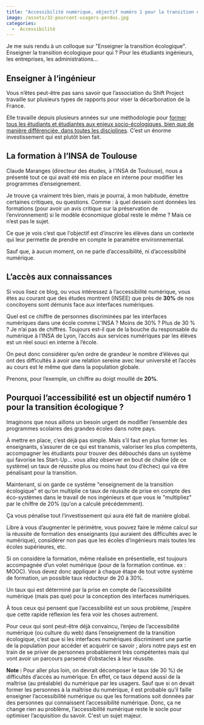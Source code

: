 ```yaml
---
title: "Accessibilité numérique, objectif numéro 1 pour la transition écologique"
image: /assets/32-pourcent-usagers-perdus.jpg
categories:
  -  Accessibilité
---
```


Je me suis rendu à un colloque sur "Enseigner la transition écologique". Enseigner la transition écologique pour qui ? Pour les étudiants ingénieurs, les entreprises, les administrations…

## Enseigner à l‘ingénieur

Vous n’êtes peut-être pas sans savoir que l’association du Shift Project travaille sur plusieurs types de rapports pour viser la décarbonation de la France. 

Elle travaille depuis plusieurs années sur une méthodologie pour [former tous les étudiants et étudiantes aux enjeux socio-écologiques, bien que de manière différenciée, dans toutes les disciplines](https://theshiftproject.org/former-les-ingenieurs-a-la-transition/). C’est un énorme investissement qui est plutôt bien fait.

## La formation à l’INSA de Toulouse

Claude Maranges (directeur des études, à l’INSA de Toulouse), nous a présenté tout ce qui avait été mis en place en interne pour modifier les programmes d’enseignement.

Je trouve ça vraiment très bien, mais je pourrai, à mon habitude, émettre certaines critiques, ou questions. Comme : à quel dessein sont données les formations (pour avoir un avis critique sur la préservation de l’environnement) si le modèle économique global reste le même ? Mais ce n’est pas le sujet.

Ce que je vois c’est que l'objectif est d’inscrire les élèves dans un contexte qui leur permette de prendre en compte le paramètre environnemental.

Sauf que, à aucun moment, on ne parle d’accessibilité, ni d’accessibilité numérique.

## L’accès aux connaissances

Si vous lisez ce blog, ou vous intéressez à l’accessibilité numérique, vous êtes au courant que des études montrent (INSEE) que près de **30%** de nos concitoyens sont démunis face aux interfaces numériques.

Quel est ce chiffre de personnes discriminées par les interfaces numériques dans une école comme L’INSA ? Moins de 30% ? Plus de 30 % ? Je n’ai pas de chiffres. Toujours est-il que de la bouche du responsable du numérique à l’INSA de Lyon, l’accès aux services numériques par les élèves est un réel souci en interne à l’école.

On peut donc considérer qu’en ordre de grandeur le nombre d’élèves qui ont des difficultés à avoir une relation sereine avec leur université et l’accès au cours est le même que dans la population globale.

Prenons, pour l’exemple, un chiffre au doigt mouillé de **20%**.

## Pourquoi l’accessibilité est un objectif numéro 1 pour la transition écologique ?

Imaginons que nous aillons un besoin urgent de modifier l’ensemble des programmes scolaires des grandes écoles dans notre pays.

À mettre en place, c’est déjà pas simple. Mais s’il faut en plus former les enseignants, s’assurer de ce qui est transmis, valoriser les plus compétents, accompagner les étudiants pour trouver des débouchés dans un système qui favorise les Start-Up… vous allez observer en bout de chaîne (de ce système) un taux de réussite plus ou moins haut (ou d’échec) qui va être pénalisant pour la transition.

Maintenant, si on garde ce système "enseignement de la transition écologique" et qu’on multiplie ce taux de réussite de prise en compte des éco-systèmes dans le travail de nos ingénieurs et que vous le "multipliez" par le chiffre de 20% (qu'on a calculé précédemment).

Ça vous pénalise tout l’investissement qui aura été fait de manière global.

Libre à vous d’augmenter le périmètre, vous pouvez faire le même calcul sur la réussite de formation des enseignants (qui auraient des difficultés avec le numérique), considérer non pas que les écoles d’ingénieurs mais toutes les écoles supérieures, etc.

Si on considère la formation, même réalisée en présentielle, est toujours accompagnée d’un volet numérique (pour de la formation continue. ex : MOOC). Vous devez donc appliquer à chaque étape de tout votre système de formation, un possible taux réducteur de 20 à 30%.

Un taux qui est déterminé par la prise en compte de l’accessibilité numérique (mais pas que) pour la conception des interfaces numériques.

À tous ceux qui pensent que l’accessibilité est un sous problème, j’espère que cette rapide réflexion les fera voir les choses autrement.

Pour ceux qui sont peut-être déjà convaincu, l’enjeu de l’accessibilité numérique (ou culture du web) dans l’enseignement de la transition écologique, c’est que si les interfaces numériques discriminent une partie de la population pour accéder et acquérir ce savoir ; alors notre pays est en train de se priver de personnes probablement très compétentes mais qui vont avoir un parcours parsemé d’obstacles à leur réussite.

**Note :** Pour aller plus loin, on devrait décomposer le taux (de 30 %) de difficultés d’accès au numérique. En effet, ce taux dépend aussi de la maîtrise (au préalable) du numérique par les usagers. Sauf que si on devait former les personnes à la maîtrise du numérique, il est probable qu’il faille enseigner l’accessibilité numérique ou que les formations soit données par des personnes qui connaissent l’accessibilité numérique. Donc, ça ne change rien au problème, l’accessibilité numérique reste le socle pour optimiser l’acquisition du savoir. C'est un sujet majeur.
